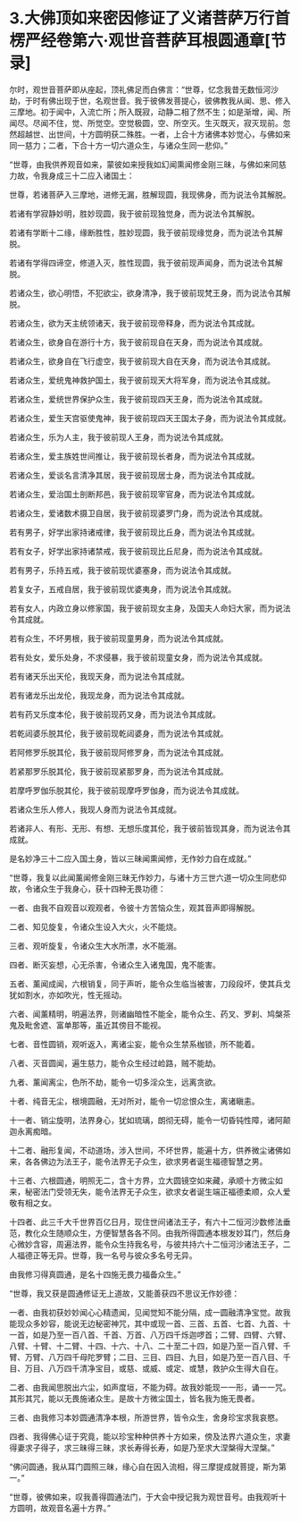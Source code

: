 # 3.大佛顶如来密因修证了义诸菩萨万行首楞严经卷第六·观世音菩萨耳根圆通章\[节录\]

尔时，观世音菩萨即从座起，顶礼佛足而白佛言：“世尊，忆念我昔无数恒河沙劫，于时有佛出现于世，名观世音。我于彼佛发菩提心，彼佛教我从闻、思、修入三摩地。初于闻中，入流亡所；所入既寂，动静二相了然不生；如是渐增，闻、所闻尽。尽闻不住，觉、所觉空。空觉极圆，空、所空灭。生灭既灭，寂灭现前。忽然超越世、出世间，十方圆明获二殊胜。一者，上合十方诸佛本妙觉心，与佛如来同一慈力；二者，下合十方一切六道众生，与诸众生同一悲仰。”

“世尊，由我供养观音如来，蒙彼如来授我如幻闻熏闻修金刚三昧，与佛如来同慈力故，令我身成三十二应入诸国土：

世尊，若诸菩萨入三摩地，进修无漏，胜解现圆，我现佛身，而为说法令其解脱。

若诸有学寂静妙明，胜妙现圆，我于彼前现独觉身，而为说法令其解脱。

若诸有学断十二缘，缘断胜性，胜妙现圆，我于彼前现缘觉身，而为说法令其解脱。

若诸有学得四谛空，修道入灭，胜性现圆，我于彼前现声闻身，而为说法令其解脱。

若诸众生，欲心明悟，不犯欲尘，欲身清净，我于彼前现梵王身，而为说法令其解脱。

若诸众生，欲为天主统领诸天，我于彼前现帝释身，而为说法令其成就。

若诸众生，欲身自在游行十方，我于彼前现自在天身，而为说法令其成就。

若诸众生，欲身自在飞行虚空，我于彼前现大自在天身，而为说法令其成就。

若诸众生，爱统鬼神救护国土，我于彼前现天大将军身，而为说法令其成就。

若诸众生，爱统世界保护众生，我于彼前现四天王身，而为说法令其成就。

若诸众生，爱生天宫驱使鬼神，我于彼前现四天王国太子身，而为说法令其成就。

若诸众生，乐为人主，我于彼前现人王身，而为说法令其成就。

若诸众生，爱主族姓世间推让，我于彼前现长者身，而为说法令其成就。

若诸众生，爱谈名言清净其居，我于彼前现居士身，而为说法令其成就。

若诸众生，爱治国土剖断邦邑，我于彼前现宰官身，而为说法令其成就。

若诸众生，爱诸数术摄卫自居，我于彼前现婆罗门身，而为说法令其成就。

若有男子，好学出家持诸戒律，我于彼前现比丘身，而为说法令其成就。

若有女子，好学出家持诸禁戒，我于彼前现比丘尼身，而为说法令其成就。

若有男子，乐持五戒，我于彼前现优婆塞身，而为说法令其成就。

若复女子，五戒自居，我于彼前现优婆夷身，而为说法令其成就。

若有女人，内政立身以修家国，我于彼前现女主身，及国夫人命妇大家，而为说法令其成就。

若有众生，不坏男根，我于彼前现童男身，而为说法令其成就。

若有处女，爱乐处身，不求侵暴，我于彼前现童女身，而为说法令其成就。

若有诸天乐出天伦，我现天身，而为说法令其成就。

若有诸龙乐出龙伦，我现龙身，而为说法令其成就。

若有药叉乐度本伦，我于彼前现药叉身，而为说法令其成就。

若乾闼婆乐脱其伦，我于彼前现乾闼婆身，而为说法令其成就。

若阿修罗乐脱其伦，我于彼前现阿修罗身，而为说法令其成就。

若紧那罗乐脱其伦，我于彼前现紧那罗身，而为说法令其成就。

若摩呼罗伽乐脱其伦，我于彼前现摩呼罗伽身，而为说法令其成就。

若诸众生乐人修人，我现人身而为说法令其成就。

若诸非人、有形、无形、有想、无想乐度其伦，我于彼前皆现其身，而为说法令其成就。

是名妙净三十二应入国土身，皆以三昧闻熏闻修，无作妙力自在成就。”

“世尊，我复以此闻薰闻修金刚三昧无作妙力，与诸十方三世六道一切众生同悲仰故，令诸众生于我身心，获十四种无畏功德：

一者、由我不自观音以观观者，令彼十方苦恼众生，观其音声即得解脱。

二者、知见旋复，令诸众生设入大火，火不能烧。

三者、观听旋复，令诸众生大水所漂，水不能溺。

四者、断灭妄想，心无杀害，令诸众生入诸鬼国，鬼不能害。

五者、薰闻成闻，六根销复，同于声听，能令众生临当被害，刀段段坏，使其兵戈犹如割水，亦如吹光，性无摇动。

六者、闻薰精明，明遍法界，则诸幽暗性不能全，能令众生、药叉、罗刹、鸠槃茶鬼及毗舍遮、富单那等，虽近其傍目不能视。

七者、音性圆销，观听返入，离诸尘妄，能令众生禁系枷锁，所不能着。

八者、灭音圆闻，遍生慈力，能令众生经过崄路，贼不能劫。

九者、薰闻离尘，色所不劫，能令一切多淫众生，远离贪欲。

十者、纯音无尘，根境圆融，无对所对，能令一切忿恨众生，离诸瞋恚。

十一者、销尘旋明，法界身心，犹如琉璃，朗彻无碍，能令一切昏钝性障，诸阿颠迦永离痴暗。

十二者、融形复闻，不动道场，涉入世间，不坏世界，能遍十方，供养微尘诸佛如来，各各佛边为法王子，能令法界无子众生，欲求男者诞生福德智慧之男。

十三者、六根圆通，明照无二，含十方界，立大圆镜空如来藏，承顺十方微尘如来，秘密法门受领无失，能令法界无子众生，欲求女者诞生端正福德柔顺，众人爱敬有相之女。

十四者、此三千大千世界百亿日月，现住世间诸法王子，有六十二恒河沙数修法垂范，教化众生随顺众生，方便智慧各各不同。由我所得圆通本根发妙耳门，然后身心微妙含容，周遍法界，能令众生持我名号，与彼共持六十二恒河沙诸法王子，二人福德正等无异。世尊，我一名号与彼众多名号无异。

由我修习得真圆通，是名十四施无畏力福备众生。”

“世尊，我又获是圆通修证无上道故，又能善获四不思议无作妙德：

一者、由我初获妙妙闻心心精遗闻，见闻觉知不能分隔，成一圆融清净宝觉。故我能现众多妙容，能说无边秘密神咒，其中或现一首、三首、五首、七首、九首、十一首，如是乃至一百八首、千首、万首、八万四千烁迦啰首；二臂、四臂、六臂、八臂、十臂、十二臂、十四、十六、十八、二十至二十四，如是乃至一百八臂、千臂、万臂、八万四千母陀罗臂；二目、三目、四目、九目，如是乃至一百八目、千目、万目、八万四千清净宝目，或慈、或威、或定、或慧，救护众生得大自在。

二者、由我闻思脱出六尘，如声度垣，不能为碍。故我妙能现一一形，诵一一咒。其形其咒，能以无畏施诸众生。是故十方微尘国土，皆名我为施无畏者。

三者、由我修习本妙圆通清净本根，所游世界，皆令众生，舍身珍宝求我哀愍。

四者、我得佛心证于究竟，能以珍宝种种供养十方如来，傍及法界六道众生，求妻得妻求子得子，求三昧得三昧，求长寿得长寿，如是乃至求大涅槃得大涅槃。”

“佛问圆通，我从耳门圆照三昧，缘心自在因入流相，得三摩提成就菩提，斯为第一。”

“世尊，彼佛如来，叹我善得圆通法门，于大会中授记我为观世音号。由我观听十方圆明，故观音名遍十方界。”

